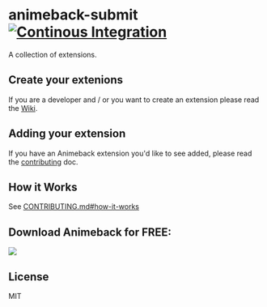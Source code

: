 # animeback-submit [![Continous Integration](https://github.com/TaiStudio/animeback-submit/actions/workflows/schedule.yml/badge.svg)](https://github.com/TaiStudio/animeback-submit/actions/workflows/schedule.yml)

A collection of extensions.

## Create your extenions
If you are a developer and / or you want to create an extension
please read the [Wiki](https://github.com/LeGitHubDeTai/AnimeBack/wiki/Extensions).

## Adding your extension

If you have an Animeback extension you'd like to see added,
please read the [contributing](CONTRIBUTING.md) doc.

## How it Works

See [CONTRIBUTING.md#how-it-works](CONTRIBUTING.md#how-it-works)

## Download Animeback for FREE:
<a href="https://animeback.tai-studio.ml/">
  <img src="https://img.shields.io/github/downloads/LeGitHubDeTai/AnimeBack/total">
</a>

## License

MIT

